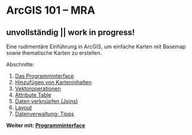# ArcGIS 101 &ndash; MRA
## unvollständig || work in progress!
Eine rudimentäre Einführung in ArcGIS, um einfache Karten mit Basemap sowie thematische Karten zu erstellen.

Abschnitte:
1. [Das Programminterface](interface.md)
2. [Hinzufügen von Karteninhalten](add_content.md)
3. [Vektoroperationen](vector.md)
4. [Attribute Table](attr.md)
5. [Daten verknüpfen (Joins)](join.md)
6. [Layout](layout.md)
7. [Datenverwaltung: Tipps](tips.md)

**Weiter mit: [Programminterface](./interface.md)**
